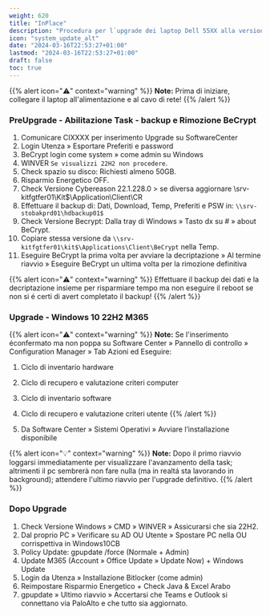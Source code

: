 ```yaml
---
weight: 620
title: "InPlace"
description: "Procedura per l`upgrade dei laptop Dell 55XX alla versione 22H2 M365"
icon: "system_update_alt"
date: "2024-03-16T22:53:27+01:00"
lastmod: "2024-03-16T22:53:27+01:00"
draft: false
toc: true
---
```



{{% alert icon="⚠️" context="warning" %}}
**Note:** Prima di iniziare, collegare il laptop all'alimentazione e al cavo di rete!
{{% /alert %}}


### PreUpgrade - Abilitazione Task  - backup e Rimozione BeCrypt 

1. Comunicare CIXXXX per inserimento Upgrade su SoftwareCenter  
2. Login Utenza » Esportare Preferiti e password
3. BeCrypt login come system » come admin su Windows
4. WINVER `Se visualizzi 22H2 non procedere`.
5. Check spazio su disco: Richiesti almeno 50GB.
6. Risparmio Energetico OFF.
7. Check Versione Cybereason 22.1.228.0 > se diversa aggiornare \\srv-kitfgtfer01\Kit$\Application\Client\CR 
8. Effettuare il backup di: Dati, Download, Temp, Preferiti e PSW in: `\\srv-stobakprd01\hdbackup01$`
9. Check Versione Becrypt: Dalla tray di Windows » Tasto dx su # » about BeCrypt.
10. Copiare stessa versione da `\\srv-kitfgtfer01\kit$\Applications\Client\BeCrypt` nella Temp.
11. Eseguire BeCrypt la prima volta per avviare la decriptazione » Al termine riavvio » Eseguire BeCrypt un ultima volta per la rimozione definitiva

{{% alert icon="⚠️" context="warning" %}}
Effettuare il backup dei dati e la decriptazione insieme per risparmiare tempo ma non eseguire il reboot se non si é certi di avert completato il backup!
{{% /alert %}}
   

### Upgrade - Windows 10 22H2 M365  


{{% alert icon="⚠️" context="warning" %}}
**Note:**  Se l'inserimento éconfermato ma non poppa su Software Center » Pannello di controllo » Configuration Manager » Tab Azioni ed Eseguire: 
1. Ciclo di inventario hardware             
2. Ciclo di recupero e valutazione criteri computer
3. Ciclo di inventario software              
4. Ciclo di recupero e valutazione criteri utente
{{% /alert %}}


5. Da Software Center » Sistemi Operativi » Avviare l’installazione disponibile 


{{% alert icon="💡" context="warning" %}}
**Note:**  Dopo il primo riavvio loggarsi immediatamente per visualizzare l'avanzamento della task; altrimenti il pc sembrerà non fare nulla (ma in realtá sta lavorando in background); attendere l'ultimo riavvio per l'upgrade definitivo.
{{% /alert %}}


### Dopo Upgrade 

1. Check Versione Windows » CMD » WINVER » Assicurarsi che sia 22H2.
2. Dal proprio PC » Verificare su AD OU Utente » Spostare PC nella OU corrispettiva in Windows10CB 
3. Policy Update:  gpupdate  /force (Normale + Admin)
4. Update M365 (Account » Office Update » Update Now) + Windows Update
5. Login da Utenza » Installazione Bitlocker (come admin) 
6. Reimpostare Risparmio Energetico + Check Java & Excel Arabo 
7. gpupdate » Ultimo riavvio » Accertarsi che Teams e Outlook si connettano via PaloAlto e che tutto sia aggiornato.

